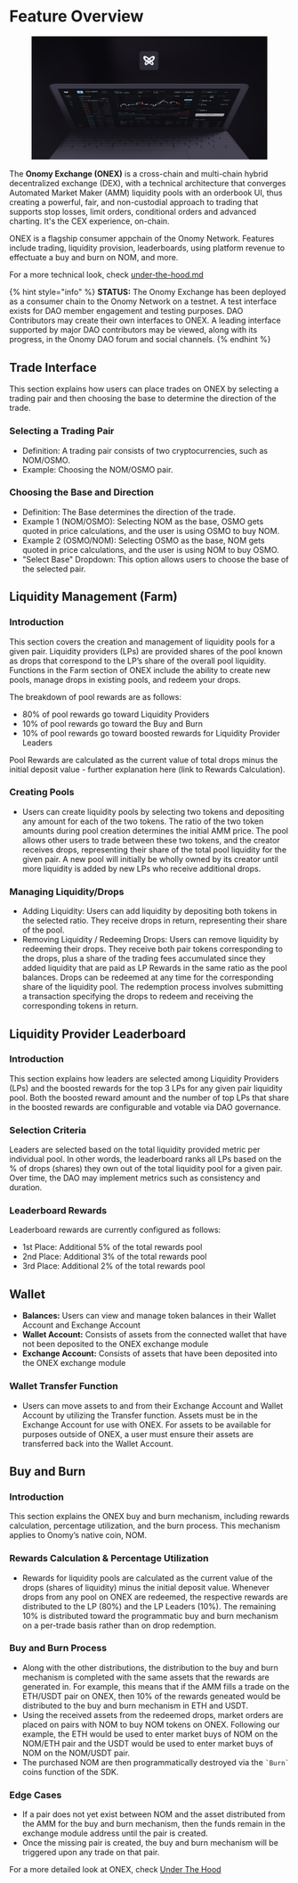 # Feature Overview

<figure><img src="../.gitbook/assets/image (11).png" alt=""><figcaption></figcaption></figure>

The **Onomy Exchange (ONEX)** is a cross-chain and multi-chain hybrid decentralized exchange (DEX), with a technical architecture that converges Automated Market Maker (AMM) liquidity pools with an orderbook UI, thus creating a powerful, fair, and non-custodial approach to trading that supports stop losses, limit orders, conditional orders and advanced charting. It's the CEX experience, on-chain.

ONEX is a flagship consumer appchain of the Onomy Network. Features include trading, liquidity provision, leaderboards, using platform revenue to effectuate a buy and burn on NOM, and more.

For a more technical look, check [under-the-hood.md](under-the-hood.md "mention")

{% hint style="info" %}
**STATUS:** The Onomy Exchange has been deployed as a consumer chain to the Onomy Network on a testnet. A test interface exists for DAO member engagement and testing purposes. DAO Contributors may create their own interfaces to ONEX. A leading interface supported by major DAO contributors may be viewed, along with its progress, in the Onomy DAO forum and social channels.
{% endhint %}

## **Trade Interface**

This section explains how users can place trades on ONEX by selecting a trading pair and then choosing the base to determine the direction of the trade.

### **Selecting a Trading Pair**

* Definition: A trading pair consists of two cryptocurrencies, such as NOM/OSMO.
* Example: Choosing the NOM/OSMO pair.

### **Choosing the Base and Direction**

* Definition: The Base determines the direction of the trade.
* Example 1 (NOM/OSMO): Selecting NOM as the base, OSMO gets quoted in price calculations, and the user is using OSMO to buy NOM.
* Example 2 (OSMO/NOM): Selecting OSMO as the base, NOM gets quoted in price calculations, and the user is using NOM to buy OSMO.
* "Select Base" Dropdown: This option allows users to choose the base of the selected pair.

## Liquidity Management (Farm)

### **Introduction**

This section covers the creation and management of liquidity pools for a given pair. Liquidity providers (LPs) are provided shares of the pool known as drops that correspond to the LP’s share of the overall pool liquidity. Functions in the Farm section of ONEX include the ability to create new pools, manage drops in existing pools, and redeem your drops.

The breakdown of pool rewards are as follows:

* 80% of pool rewards go toward Liquidity Providers
* 10% of pool rewards go toward the Buy and Burn
* 10% of pool rewards go toward boosted rewards for Liquidity Provider Leaders

Pool Rewards are calculated as the current value of total drops minus the initial deposit value - further explanation here (link to Rewards Calculation).&#x20;

### **Creating Pools**

* Users can create liquidity pools by selecting two tokens and depositing any amount for each of the two tokens. The ratio of the two token amounts during pool creation determines the initial AMM price. The pool allows other users to trade between these two tokens, and the creator receives drops, representing their share of the total pool liquidity for the given pair. A new pool will initially be wholly owned by its creator until more liquidity is added by new LPs who receive additional drops.

### **Managing Liquidity/Drops**

* Adding Liquidity: Users can add liquidity by depositing both tokens in the selected ratio. They receive drops in return, representing their share of the pool.
* Removing Liquidity / Redeeming Drops: Users can remove liquidity by redeeming their drops. They receive both pair tokens corresponding to the drops, plus a share of the trading fees accumulated since they added liquidity that are paid as LP Rewards in the same ratio as the pool balances. Drops can be redeemed at any time for the corresponding share of the liquidity pool. The redemption process involves submitting a transaction specifying the drops to redeem and receiving the corresponding tokens in return.&#x20;

## Liquidity Provider Leaderboard

### **Introduction**

This section explains how leaders are selected among Liquidity Providers (LPs) and the boosted rewards for the top 3 LPs for any given pair liquidity pool. Both the boosted reward amount and the number of top LPs that share in the boosted rewards are configurable and votable via DAO governance.

### **Selection Criteria**

Leaders are selected based on the total liquidity provided metric per individual pool. In other words, the leaderboard ranks all LPs based on the % of drops (shares) they own out of the total liquidity pool for a given pair. Over time, the DAO may implement metrics such as consistency and duration.

### **Leaderboard Rewards**

Leaderboard rewards are currently configured as follows:

* 1st Place: Additional 5% of the total rewards pool
* 2nd Place: Additional 3% of the total rewards pool
* 3rd Place: Additional 2% of the total rewards pool

## Wallet

* **Balances:** Users can view and manage token balances in their Wallet Account and Exchange Account
* **Wallet Account:** Consists of assets from the connected wallet that have not been deposited to the ONEX exchange module
* **Exchange Account:** Consists of assets that have been deposited into the ONEX exchange module

### **Wallet Transfer Function**

* Users can move assets to and from their Exchange Account and Wallet Account by utilizing the Transfer function. Assets must be in the Exchange Account for use with ONEX. For assets to be available for purposes outside of ONEX, a user must ensure their assets are transferred back into the Wallet Account.

## Buy and Burn

### **Introduction**

This section explains the ONEX buy and burn mechanism, including rewards calculation, percentage utilization, and the burn process. This mechanism applies to Onomy’s native coin, NOM.

### **Rewards Calculation & Percentage Utilization**

* Rewards for liquidity pools are calculated as the current value of the drops (shares of liquidity) minus the initial deposit value. Whenever drops from any pool on ONEX are redeemed, the respective rewards are distributed to the LP (80%) and the LP Leaders (10%). The remaining 10% is distributed toward the programmatic buy and burn mechanism on a per-trade basis rather than on drop redemption.

### **Buy and Burn Process**

* Along with the other distributions, the distribution to the buy and burn mechanism is completed with the same assets that the rewards are generated in. For example, this means that if the AMM fills a trade on the ETH/USDT pair on ONEX, then 10% of the rewards geneated would be distributed to the buy and burn mechanism in ETH and USDT.&#x20;
* Using the received assets from the redeemed drops, market orders are placed on pairs with NOM to buy NOM tokens on ONEX. Following our example, the ETH would be used to enter market buys of NOM on the NOM/ETH pair and the USDT would be used to enter market buys of NOM on the NOM/USDT pair.&#x20;
* The purchased NOM are then programmatically destroyed via the `` `Burn` `` coins function of the SDK.&#x20;

### Edge Cases

* If a pair does not yet exist between NOM and the asset distributed from the AMM for the buy and burn mechanism, then the funds remain in the exchange module address until the pair is created.
* Once the missing pair is created, the buy and burn mechanism will be triggered upon any trade on that pair.

For a more detailed look at ONEX, check [Under The Hood](under-the-hood.md)

